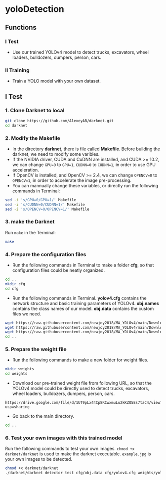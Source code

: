 # yoloDetection

## Functions
### I Test
- Use our trained YOLOv4 model to detect trucks, excavators, wheel loaders, bulldozers, dumpers, person, cars.
### II Training
- Train a YOLO model with your own dataset.

## I Test
### 1. Clone Darknet to local
```sh
git clone https://github.com/AlexeyAB/darknet.git
cd darknet
```
### 2. Modify the Makefile
- In the directory **darknet**, there is file called **Makefile**. Before building the darknet, we need to modify some varibles.
- If the NVIDIA driver, CUDA and CuDNN are installed, and CUDA >= 10.2, we can change `GPU=0` to `GPU=1`, `CUDNN=0` to `CUDNN=1`, in order to use GPU acceleration.
- If OpenCV is installed, and OpenCV >= 2.4, we can change `OPENCV=0` to `OPENCV=1`, in order to accelerate the image pre-processing.
- You can mannually change these variables, or directly run the following commands in Terminal:
```sh
sed -i 's/GPU=0/GPU=1/' Makefile
sed -i 's/CUDNN=0/CUDNN=1/' Makefile
sed -i 's/OPENCV=0/OPENCV=1/' Makefile
```

### 3. make the Darknet
Run `make` in the Terminal:
```sh
make
```
### 4. Prepare the configuration files
- Run the following commands in Terminal to make a folder **cfg**, so that configuration files could be neatly organized.
```sh
cd ..
mkdir cfg
cd cfg
```
- Run the following commands in Terminal. **yolov4.cfg** contains the network structure and basic training parameters of YOLOv4. **obj.names** contains the class names of our model. **obj.data** contains the custom files we need.
```sh
wget https://raw.githubusercontent.com/newjoy2018/MA_YOLOv4/main/Downloads/cfg/yolov4.cfg
wget https://raw.githubusercontent.com/newjoy2018/MA_YOLOv4/main/Downloads/cfg/obj.names
wget https://raw.githubusercontent.com/newjoy2018/MA_YOLOv4/main/Downloads/cfg/obj.data
cd ..
```

### 5. Prepare the weight file
- Run the following commands to make a new folder for weight files.
```sh
mkdir weights
cd weights
```
- Download our pre-trained weight file from following URL, so that the YOLOv4 model could be directly used to detect trucks, excavators, wheel loaders, bulldozers, dumpers, person, cars.
```
https://drive.google.com/file/d/1UT9pLx44Cp8RCwxmuLu2kKZO5Es7taC4/view?usp=sharing
```
- Go back to the main directory.
```sh
cd ..
```


### 6. Test your own images with this trained model
Run the following commands to test your own images. `chmod +x darknet/darknet` is used to make the darknet executable. `example.jpg` is your own images to be detected.
```sh
chmod +x darknet/darknet
./darknet/darknet detector test cfg/obj.data cfg/yolov4.cfg weights/yolov4_CM.weights -ext_output example.jpg
```
